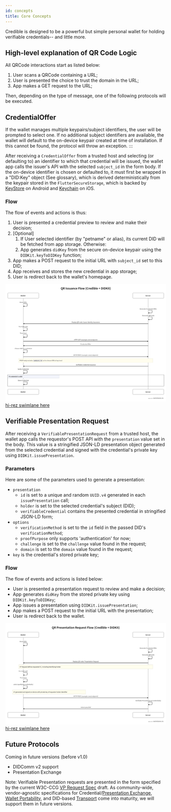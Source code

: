 ```yaml
---
id: concepts
title: Core Concepts
---
```


Credible is designed to be a powerful but simple personal wallet for holding verifiable credentials-- and little more. 

## High-level explanation of QR Code Logic

All QRCode interactions start as listed below:
1. User scans a QRCode containing a URL;
2. User is presented the choice to trust the domain in the URL;
3. App makes a GET request to the URL;

<!--
Todo:
* Clarify if there are two GET requests with choice of identifier/alias in between, or one. 
-->

Then, depending on the type of message, one of the following protocols will be
executed.

## CredentialOffer

<!--
* Did this selection step gonna make it into v0.1?
* Is the exception if keystore is corrupted implemented yet ?
--> 

If the wallet manages multiple keypairs/subject identifiers, the user will be prompted to select one. If no additional subject identifiers are available, the wallet will default to the on-device keypair created at time of installation. If this cannot be found, the protocol will throw an exception.
:::

After receiving a `CredentialOffer` from a trusted host and selecting (or defaulting to) an identifier to which that credential will be issued, the wallet app calls the issuer's API with the selected `subject_id` in the form body. If the on-device identifier is chosen or defaulted to, it must first be wrapped in a "DID:Key" object (See glossary), which is derived deterministically from the keypair stored in the `FlutterSecureStorage`, which is backed by [KeyStore][] on Android and [Keychain][] on iOS.

### Flow

The flow of events and actions is thus:
1. User is presented a credential preview to review and make their decision;
1. [Optional] 
   1. If User selected identifier (by "petname" or alias), its current DID will be fetched from app storage. Otherwise:
   2. App generates `didKey` from the secure on-device keypair using the `DIDKit.keyToDIDKey` function;
2. App makes a POST request to the initial URL with `subject_id` set to this DID;
3. App receives and stores the new credential in app storage;
4. User is redirect back to the wallet's homepage.

![swimlane diagram](img/credible_swimlane_issuance.png)
[hi-rez swimlane here](img/credible_swimlane_issuance.png)

## Verifiable Presentation Request

After receiving a `VerifiablePresentationRequest` from a trusted host, the wallet app calls the requestor's POST API with the `presentation` value set in the body. This value is a stringified JSON-LD presentation object generated  from the selected credential and signed with the credential's private key using `DIDKit.issuePresentation`.

### Parameters

<!-- 
Todo: 
* I assume the `holder` is not being validated, right? If the credential has a URI that isn't a DID or a DID:Key, the presentation issuance protocol doesn't throw an exception?
* Only one VC for now, right? stringified JSON-LD, I assume?
* What do you mean the credential's stored private key? Do you mean the private key corresponding to the `id` of the credential *subject*?
-->

Here are some of the parameters used to generate a presentation:
- `presentation`
  - `id` is set to a unique and random `UUID.v4` generated in each `issuePresentation` call;
  - `holder` is set to the selected credential's subject (DID);
  - `verifiableCredential` contains the presented credential in stringified JSON-LD form;
- `options`
  - `verificationMethod` is set to the `id` field in the passed DID's `verificationMethod`;
  - `proofPurpose` only supports 'authentication' for now;
  - `challenge` is set to the `challenge` value found in the request;
  - `domain` is set to the `domain` value found in the request;
- `key` is the credential's stored private key;


###  Flow

The flow of events and actions is listed below:
- User is presented a presentation request to review and make a decision;
- App generates `didKey` from the stored private key using `DIDKit.keyToDIDKey`;
- App issues a presentation using `DIDKit.issuePresentation`;
- App makes a POST request to the initial URL with the presentation;
- User is redirect back to the wallet.

![swimlane diagram](img/credible_swimlane_vp_request.png)
[hi-rez swimlane here](img/credible_swimlane_vp_request.png)

## Future Protocols

Coming in future versions (before v1.0)
* DIDComm v2 support
* Presentation Exchange

Note: Verifiable Presentation requests are presented in the form specified by the current W3C-CCG [VP Request Spec] draft. As community-wide, vendor-agnostic specifications for Credential/[Presentation Exchange][], [Wallet Portability][], and DID-based [Transport][] come into maturity, we will support them in future versions.

[Presentation Exchange]:https://identity.foundation/presentation-exchange/
[Wallet Portability]:https://w3c-ccg.github.io/universal-wallet-interop-spec/
[Transport]: https://identity.foundation/didcomm-messaging/spec/
[VP Request Spec]:https://w3c-ccg.github.io/vp-request-spec/ 
[KeyStore]:https://developer.android.com/training/articles/keystore
[KeyChain]:https://developer.apple.com/documentation/security/keychain_services